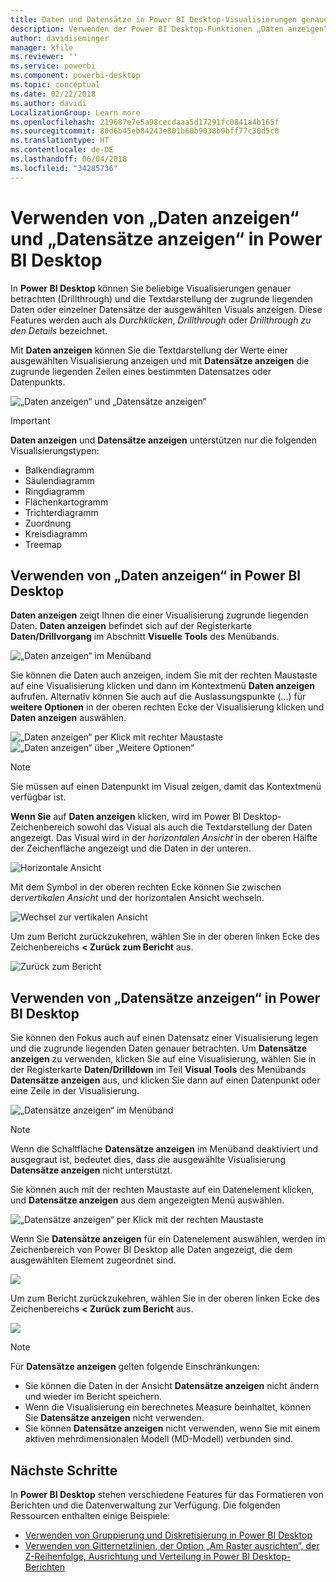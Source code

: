 ```yaml
---
title: Daten und Datensätze in Power BI Desktop-Visualisierungen genauer betrachten
description: Verwenden der Power BI Desktop-Funktionen „Daten anzeigen“ und „Datensätze anzeigen“ für Drilldowns
author: davidiseminger
manager: kfile
ms.reviewer: ''
ms.service: powerbi
ms.component: powerbi-desktop
ms.topic: conceptual
ms.date: 02/22/2018
ms.author: davidi
LocalizationGroup: Learn more
ms.openlocfilehash: 219687e7e5a98cecdaaa5d17291fc0841a4b165f
ms.sourcegitcommit: 80d6b45eb84243e801b60b9038b9bff77c30d5c8
ms.translationtype: HT
ms.contentlocale: de-DE
ms.lasthandoff: 06/04/2018
ms.locfileid: "34285736"
---
```

# <a name="use-see-data-and-see-records-in-power-bi-desktop"></a>Verwenden von „Daten anzeigen“ und „Datensätze anzeigen“ in Power BI Desktop
In **Power BI Desktop** können Sie beliebige Visualisierungen genauer betrachten (Drillthrough) und die Textdarstellung der zugrunde liegenden Daten oder einzelner Datensätze der ausgewählten Visuals anzeigen. Diese Features werden auch als *Durchklicken*, *Drillthrough* oder *Drillthrough zu den Details* bezeichnet.

Mit **Daten anzeigen** können Sie die Textdarstellung der Werte einer ausgewählten Visualisierung anzeigen und mit **Datensätze anzeigen** die zugrunde liegenden Zeilen eines bestimmten Datensatzes oder Datenpunkts. 

![„Daten anzeigen“ und „Datensätze anzeigen“](media/desktop-see-data-see-records/see-data-record.png)

>[!IMPORTANT]
>**Daten anzeigen** und **Datensätze anzeigen** unterstützen nur die folgenden Visualisierungstypen:
>  - Balkendiagramm
>  - Säulendiagramm
>  - Ringdiagramm
>  - Flächenkartogramm
>  - Trichterdiagramm
>  - Zuordnung
>  - Kreisdiagramm
>  - Treemap

## <a name="use-see-data-in-power-bi-desktop"></a>Verwenden von „Daten anzeigen“ in Power BI Desktop

**Daten anzeigen** zeigt Ihnen die einer Visualisierung zugrunde liegenden Daten. **Daten anzeigen** befindet sich auf der Registerkarte **Daten/Drillvorgang** im Abschnitt **Visuelle Tools** des Menübands.

![„Daten anzeigen“ im Menüband](media/desktop-see-data-see-records/see-data1.png)

Sie können die Daten auch anzeigen, indem Sie mit der rechten Maustaste auf eine Visualisierung klicken und dann im Kontextmenü **Daten anzeigen** aufrufen. Alternativ können Sie auch auf die Auslassungspunkte (...) für **weitere Optionen** in der oberen rechten Ecke der Visualisierung klicken und **Daten anzeigen** auswählen.

![„Daten anzeigen“ per Klick mit rechter Maustaste](media/desktop-see-data-see-records/see-data2.png)&nbsp;&nbsp;![„Daten anzeigen“ über „Weitere Optionen“](media/desktop-see-data-see-records/see-data3.png)

> [!NOTE]
> Sie müssen auf einen Datenpunkt im Visual zeigen, damit das Kontextmenü verfügbar ist.

**Wenn Sie** auf **Daten anzeigen** klicken, wird im Power BI Desktop-Zeichenbereich sowohl das Visual als auch die Textdarstellung der Daten angezeigt. Das Visual wird in der *horizontalen Ansicht* in der oberen Hälfte der Zeichenfläche angezeigt und die Daten in der unteren. 

![Horizontale Ansicht](media/desktop-see-data-see-records/see-data4a.png)

Mit dem Symbol in der oberen rechten Ecke können Sie zwischen der*vertikalen Ansicht* und der horizontalen Ansicht wechseln.

![Wechsel zur vertikalen Ansicht](media/desktop-see-data-see-records/see-data4.png)

Um zum Bericht zurückzukehren, wählen Sie in der oberen linken Ecke des Zeichenbereichs **< Zurück zum Bericht** aus.

![Zurück zum Bericht](media/desktop-see-data-see-records/see-data5.png)

## <a name="use-see-records-in-power-bi-desktop"></a>Verwenden von „Datensätze anzeigen“ in Power BI Desktop

Sie können den Fokus auch auf einen Datensatz einer Visualisierung legen und die zugrunde liegenden Daten genauer betrachten. Um **Datensätze anzeigen** zu verwenden, klicken Sie auf eine Visualisierung, wählen Sie in der Registerkarte **Daten/Drilldown** im Teil **Visual Tools** des Menübands **Datensätze anzeigen** aus, und klicken Sie dann auf einen Datenpunkt oder eine Zeile in der Visualisierung. 

![„Datensätze anzeigen“ im Menüband](media/desktop-see-data-see-records/see-record1.png)

> [!NOTE]
> Wenn die Schaltfläche **Datensätze anzeigen** im Menüband deaktiviert und ausgegraut ist, bedeutet dies, dass die ausgewählte Visualisierung **Datensätze anzeigen** nicht unterstützt.

Sie können auch mit der rechten Maustaste auf ein Datenelement klicken, und **Datensätze anzeigen** aus dem angezeigten Menü auswählen.

![„Datensätze anzeigen“ per Klick mit der rechten Maustaste](media/desktop-see-data-see-records/see-record2.png)

Wenn Sie **Datensätze anzeigen** für ein Datenelement auswählen, werden im Zeichenbereich von Power BI Desktop alle Daten angezeigt, die dem ausgewählten Element zugeordnet sind. 

![](media/desktop-see-data-see-records/see-record3.png)

Um zum Bericht zurückzukehren, wählen Sie in der oberen linken Ecke des Zeichenbereichs **< Zurück zum Bericht** aus.

![](media/desktop-see-data-see-records/see-record4.png)

> [!NOTE]
>Für **Datensätze anzeigen** gelten folgende Einschränkungen:
> - Sie können die Daten in der Ansicht **Datensätze anzeigen** nicht ändern und wieder im Bericht speichern.
> - Wenn die Visualisierung ein berechnetes Measure beinhaltet, können Sie **Datensätze anzeigen** nicht verwenden.
> - Sie können **Datensätze anzeigen** nicht verwenden, wenn Sie mit einem aktiven mehrdimensionalen Modell (MD-Modell) verbunden sind.

## <a name="next-steps"></a>Nächste Schritte
In **Power BI Desktop** stehen verschiedene Features für das Formatieren von Berichten und die Datenverwaltung zur Verfügung. Die folgenden Ressourcen enthalten einige Beispiele:

* [Verwenden von Gruppierung und Diskretisierung in Power BI Desktop](desktop-grouping-and-binning.md)
* [Verwenden von Gitternetzlinien, der Option „Am Raster ausrichten“, der Z-Reihenfolge, Ausrichtung und Verteilung in Power BI Desktop-Berichten](desktop-gridlines-snap-to-grid.md)

